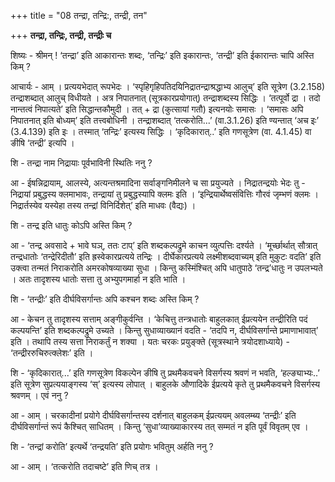 +++
title = "08 तन्द्रा, तन्द्रि:, तन्द्री, तन"

+++
**तन्द्रा, तन्द्रिः, तन्द्री, तन्द्रीः च**

शिष्यः - श्रीमन् ! ‘तन्द्रा’ इति आकारान्तः शब्दः, ‘तन्द्रिः’ इति इकारान्तः, ‘तन्द्री’ इति ईकारान्तः चापि अस्ति किम् ?

आचार्यः - आम् । प्रत्ययभेदात् रूपभेदः । ‘स्पृहिगृहिपतिदयिनिद्रातन्द्राश्रद्धाभ्य आलुच्’ इति सूत्रेण (3.2.158) तन्द्राशब्दात् आलुच् विधीयते । अत्र निपातनात् (सूत्रकारप्रयोगात्) तन्द्राशब्दस्य सिद्धिः । ‘तत्पूर्वो द्रा । तदो नान्तत्वं निपात्यते’ इति सिद्धान्तकौमुदी । तत् + द्रा (कुत्सायां गतौ) इत्यनयोः समासः । ‘समासः अपि निपातनात् इति बोध्यम्’ इति तत्त्वबोधिनी । तन्द्राशब्दात् ‘तत्करोति...’ (वा.3.1.26) इति ण्यन्तात् ‘अच इः’ (3.4.139) इति इः । तस्मात् ‘तन्द्रिः’ इत्यस्य सिद्धिः । ‘कृदिकारात्..’ इति गणसूत्रेण (वा. 4.1.45) वा ङीषि ‘तन्द्री’ इत्यपि ।

शि - तन्द्रा नाम निद्रायाः पूर्वभाविनी स्थितिः ननु ?

आ - ईषन्निद्रायाम्, आलस्ये, अत्यन्तश्रमादिना सर्वाङ्गनिमीलने च सा प्रयुज्यते । निद्रातन्द्रयोः भेदः तु - निद्रायां प्रबुद्धस्य क्लमाभावः, तन्द्रायां तु प्रबुद्धस्यापि क्लमः इति । ‘इन्द्रियार्थेष्वसंवित्तिः गौरवं जृम्भणं क्लमः । निद्रार्तस्येव यस्येहा तस्य तन्द्रां विनिर्दिशेत्’ इति माधवः (वैद्यः) ।

शि - तन्द्र इति धातुः कोऽपि अस्ति किम् ?

आ - ‘तन्द्र अवसादे + भावे घञ्, ततः टाप्’ इति शब्दकल्पद्रुमे काचन व्युत्पत्तिः दर्श्यते । ‘मूर्च्छार्थात् सौत्रात् तन्द्रधातोः ‘तन्द्रेरिदीतौ’ इति ह्रस्वेकारप्रत्यये तन्द्रिः । दीर्घेकारप्रत्यये लक्ष्मीशब्दवाच्यम् इति मुकुटः वदति’ इति उक्त्वा तन्मतं निराकरोति अमरकोषव्याख्या सुधा । किन्तु कस्मिंश्चित् अपि धातुपाठे ‘तन्द्र’धातुः न उपलभ्यते । अतः तादृशस्य धातोः सत्ता तु अभ्युपगमार्हा न इति भाति ।

शि - ‘तन्द्रीः’ इति दीर्घविसर्गान्तः अपि कश्चन शब्दः अस्ति किम् ?

आ - केचन तु तादृशस्य सत्ताम् अङ्गीकुर्वन्ति । ‘केचित्तु तन्त्रधातोः बाहुलकात् ईप्रत्ययेन तन्द्रीरिति पदं कल्पयन्ति’ इति शब्दकल्पद्रुमे उच्यते । किन्तु सुधाव्याख्यानं वदति - ‘तदपि न, दीर्घविसर्गान्ते प्रमाणाभावात्’ इति । तथापि तस्य सत्ता निराकर्तुं न शक्या । यतः चरकः प्रयुङ्क्ते (सूत्रस्थाने त्रयोदशाध्याये) - ‘तन्द्रीररुचिरुत्क्लेशः’ इति ।

शि - ‘कृदिकारात्...’ इति गणसूत्रेण विकल्पेन ङीषि तु प्रथमैकवचने विसर्गस्य श्रवणं न भवति, ‘हल्ङ्याभ्यः..’ इति सूत्रेण सुप्रत्ययाङ्गस्य ‘स्’ इत्यस्य लोपात् । बाहुलके औणादिके ईप्रत्यये कृते तु प्रथमैकवचने विसर्गस्य श्रवणम् । एवं ननु ?

आ - आम् । चरकादीनां प्रयोगे दीर्घविसर्गान्तस्य दर्शनात् बाहुलकम् ईप्रत्ययम् अवलम्ब्य ‘तन्द्रीः’ इति दीर्घविसर्गान्तं रूपं कैश्चित् साधितम् । किन्तु ‘सुधा’व्याख्याकारस्य तत् सम्मतं न इति पूर्वं विवृतम् एव ।

शि - ‘तन्द्रां करोति’ इत्यर्थे ‘तन्द्रयति’ इति प्रयोगः भवितुम् अर्हति ननु ?

आ - आम् । ‘तत्करोति तदाचष्टे’ इति णिच् तत्र ।


